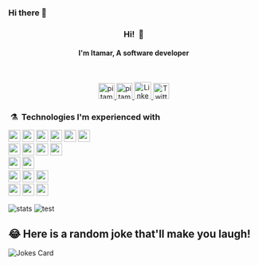 ### Hi there 👋

<!--
**Alexandre-Vernet/Alexandre-Vernet** is a ✨ _special_ ✨ repository because its `README.md` (this file) appears on your GitHub profile.

Here are some ideas to get you started:

- 🔭 I’m currently working on ...
- 🌱 I’m currently learning ...
- 👯 I’m looking to collaborate on ...
- 🤔 I’m looking for help with ...
- 💬 Ask me about ...
- 📫 How to reach me: ...
- 😄 Pronouns: ...
- ⚡ Fun fact: ...
-->

<h3 align="center">Hi! &nbsp;👋</h3>
<h4 align="center">I'm Itamar, A software developer</h4>

<br/>

<p align="center">

<a href="https://www.itamarga.com">
  <img alt="pitamer's website" height="32" src="https://img.icons8.com/fluent/96/000000/domain.png" />
</a>
<a href="https://pita.tech">
  <img alt="pitamer's blog" height="32" src="https://img.icons8.com/fluent/96/000000/copybook.png" />
</a>
<a href="https://www.linkedin.com/in/alexandre-vernet-60b6831a3/">
  <img alt="LinkedIn" height="34" src="https://img.icons8.com/color/50/000000/linkedin.png" />
</a>
<a href="https://twitter.com/itamar_galili">
  <img alt="Twitter" height="32" src="https://image.flaticon.com/icons/svg/733/733579.svg" />
</a>
</p>


### &nbsp;⚗️&nbsp; Technologies I'm experienced with

<p>

<!-- Bases -->
<img src="https://img.shields.io/badge/HTML-red.svg?&style=for-the-badge&logo=html5&logoColor=white" height="24"/>
<img src="https://img.shields.io/badge/css-0397e0.svg?&style=for-the-badge&logo=css3&logoColor=white" height="24"/>
<img src="https://img.shields.io/badge/SASS-cf649a.svg?&style=for-the-badge&logo=sass&logoColor=white" height="24"/>
<img src="https://img.shields.io/badge/PHP-777BB4?style=for-the-badge&logo=php&logoColor=white" height="24"/>
<img src="https://img.shields.io/badge/javascript-F7DF1E.svg?&style=for-the-badge&logo=javascript&logoColor=white" height="24"/>
<img src="https://img.shields.io/badge/TypeScript-007ACC?style=for-the-badge&logo=typescript&logoColor=white" height="24"/>
<br />
  
<!-- C -->
<img src="https://img.shields.io/badge/C-00599C?style=for-the-badge&logo=c&logoColor=white" height="24"/>
<img src="https://img.shields.io/badge/C%2B%2B-00599C?style=for-the-badge&logo=c%2B%2B&logoColor=white" height="24"/>
<img src="https://img.shields.io/badge/C%23-239120?style=for-the-badge&logo=c-sharp&logoColor=white" height="24"/>
<img src="https://img.shields.io/badge/Java-ED8B00?style=for-the-badge&logo=java&logoColor=white" height="24"/>
<br />
  
<!-- Databases -->
<img src="https://img.shields.io/badge/MySQL-00000F?style=for-the-badge&logo=mysql&logoColor=white" height="24"/>
<img src="https://img.shields.io/badge/PostgreSQL-316192?style=for-the-badge&logo=postgresql&logoColor=white" height="24"/>
<br />

<!-- Frameworks -->
<img src="https://img.shields.io/badge/Angular-DD0031?style=for-the-badge&logo=angular&logoColor=white" height="24"/>
<img src="https://img.shields.io/badge/Laravel-FF2D20?style=for-the-badge&logo=laravel&logoColor=white" height="24"/>
<img src="https://img.shields.io/badge/Express-388888.svg?&style=for-the-badge&logo=Express&logoColor=white" height="24"/>
<br />
  
<!-- Library -->
<img src="https://img.shields.io/badge/Bootstrap-563D7C?style=for-the-badge&logo=bootstrap&logoColor=white" height="24"/>
  
  

<img src="https://img.shields.io/badge/node.js-026e00.svg?&style=for-the-badge&logo=node.js&logoColor=white" height="24"/>
<img src="https://img.shields.io/badge/git-df5b3d.svg?&style=for-the-badge&logo=git&logoColor=white" height="24"/>
</p>

![stats](https://github-readme-stats.vercel.app/api/top-langs/?username=Alexandre-Vernet&theme=github_dark&layout=compact)
![test](https://github-readme-stats.vercel.app/api?username=Alexandre-Vernet&theme=blue-green)


## 😂 Here is a random joke that'll make you laugh!
![Jokes Card](https://readme-jokes.vercel.app/api)
